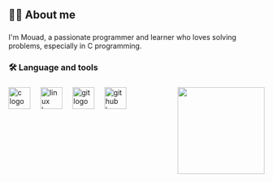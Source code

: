 <h2 align="left">👩‍💻 About me</h2>

###

<p align="left">I'm Mouad, a passionate programmer and learner who loves solving problems, especially in C programming.</p>

###

<h3 align="left">🛠 Language and tools</h3>

###

<img align="right" height="171" src="https://media2.giphy.com/media/v1.Y2lkPTc5MGI3NjExdGo4OG1kdGR2aDlobGY0ZGg0dmh1aDRneXY4MjQxbm84b3RpY3IwbiZlcD12MV9pbnRlcm5hbF9naWZfYnlfaWQmY3Q9Zw/7FrOU9tPbgAZtxV5mb/giphy.gif"  />

###

<div align="left">
  <img src="https://skillicons.dev/icons?i=c" height="43" alt="c logo"  />
  <img width="12" />
  <img src="https://skillicons.dev/icons?i=linux" height="43" alt="linux logo"  />
  <img width="12" />
  <img src="https://skillicons.dev/icons?i=git" height="43" alt="git logo"  />
  <img width="12" />
  <img src="https://skillicons.dev/icons?i=github" height="43" alt="github logo"  />
</div>

###